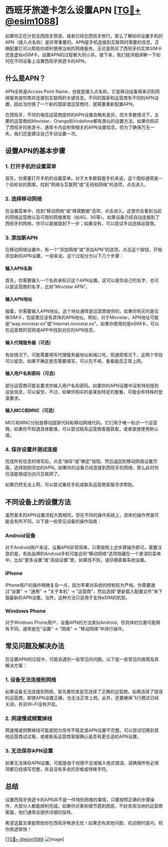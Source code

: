# 西班牙旅遊卡怎么设置APN [[TG💪+ @esim1088](https://t.me/s/esim1088)]

如果你正在计划去西班牙旅游，或者已经在西班牙旅行，那么了解如何设置手机的APN（接入点名称）是非常重要的。APN是手机连接到互联网时需要的信息，正确配置它可以帮助你顺利使用当地的网络服务。无论是购买了西班牙的实体SIM卡还是虚拟eSIM卡，设置APN的过程都大同小异。接下来，我们就详细讲解一下如何在不同设备上设置西班牙旅遊卡的APN。

## 什么是APN？

APN全称是Access Point Name，也就是接入点名称。它是移动设备用来识别网络服务提供商并连接到互联网的关键信息。不同的国家和运营商有不同的APN设置，因此当你换了一个新的国家或运营商时，就需要重新配置APN。

在西班牙，不同的电信运营商提供的APN设置会略有差异，但大多数情况下，主要的运营商如Movistar、Orange和Vodafone都有类似的设置方法。如果你购买了西班牙的旅游卡，通常卡内会附带相关的APN设置信息，但为了确保万无一失，我们还是建议自己手动设置一次。

## 设置APN的基本步骤

### 1. 打开手机的设置菜单

首先，你需要打开手机的设置菜单。对于大多数智能手机来说，这个图标通常是一个齿轮状的图案。找到“网络与互联网”或“无线和网络”的选项，点击进入。

### 2. 选择移动网络

在设置菜单中，找到“移动网络”或“蜂窝数据”选项，点击进入。这里你会看到当前的网络运营商以及可用的网络类型（如4G、3G等）。如果设备已经自动连接到了西班牙的网络，你可以直接跳到下一步；如果没有，可以尝试手动选择运营商。

### 3. 添加新APN

在移动网络设置中，有一个“添加网络”或“添加APN”的选项。点击这个按钮，开始添加新的APN设置。一般来说，这个过程分为以下几个步骤：

#### 输入APN名称
首先，你需要输入一个名称来标识这个APN设置。这可以是你自己的名字，也可以是运营商的名字，比如“Movistar APN”。

#### 输入APN地址
接着，你需要输入APN地址。这个地址通常是运营商提供的，如果你购买的是实体SIM卡，包装里应该有具体的APN地址。例如，对于Movistar，APN地址可能是“wap.movistar.es”或“internet.movistar.es”。如果你使用的是eSIM卡，可以在运营商的官网或APP中找到对应的APN信息。

#### 输入代理服务器（可选）
有些情况下，可能需要填写代理服务器地址和端口号。但通常情况下，这两个字段可以留空。如果不确定是否需要填写，可以先不填，看看能否正常上网。

#### 输入用户名和密码（可选）
部分运营商可能会要求你输入用户名和密码。如果你的APN设置中没有特别提到这些信息，可以留空。不过，如果你购买的是某些特定的套餐，可能会有特殊的登录要求。

#### 输入MCC和MNC（可选）
MCC和MNC分别是移动国家代码和移动网络代码。它们用于唯一标识一个运营商。如果你不知道具体数值，可以尝试联系运营商客服获取，或者直接使用默认值。

### 4. 保存设置并测试连接

完成所有信息的填写后，点击“保存”或“确定”按钮。然后返回到移动网络设置页面，选择刚刚添加的APN。如果你的设备已经连接到西班牙的网络，那么此时你应该能够成功访问互联网了。

如果仍然无法上网，可以尝试重启手机或联系运营商客服寻求帮助。

## 不同设备上的设置方法

虽然基本的APN设置流程大致相同，但在不同的操作系统上，具体的操作界面可能会有所不同。以下是一些常见设备的操作指南：

### Android设备

对于Android用户来说，设置APN非常简单。只需按照上述步骤操作即可。需要注意的是，有些品牌的Android手机可能会将“移动网络”选项隐藏在一个更深的菜单中，比如“更多设置”或“高级设置”里。如果找不到，请仔细查看系统设置。

### iPhone

iPhone用户的操作稍微复杂一点，因为苹果对系统的控制较为严格。你需要通过“设置” -> “通用” -> “关于本机” -> “运营商”，然后选择“更新载入配置文件”来下载最新的APN设置。当然，这种方法只适用于支持eSIM的机型。

### Windows Phone

对于Windows Phone用户，设置APN的方法类似Android，但具体的位置可能稍有不同。通常是在“设置” -> “网络” -> “移动网络”中进行操作。

## 常见问题及解决办法

在设置APN的过程中，可能会遇到一些常见的问题。以下是一些常见的故障及其解决方案：

### 1. 设备无法连接到网络

如果设备无法连接到网络，首先要检查是否选择了正确的运营商。如果选择了错误的运营商，即使APN设置正确，也无法正常上网。此外，还要确保飞行模式已经关闭，并且Wi-Fi没有开启。

### 2. 网速慢或频繁掉线

网速慢或频繁掉线可能是因为信号不稳定或APN设置不完整。可以尝试切换到其他运营商试试看，或者联系运营商客服确认是否有更合适的APN设置。

### 3. 无法保存APN设置

如果无法保存APN设置，可能是由于权限不足或输入格式错误。请确保所有必填项都已经填写完整，并且没有多余的空格或特殊字符。

## 总结

设置西班牙旅遊卡的APN并不是一件特别困难的事情，只要按照正确的步骤操作，大部分人都能顺利完成。如果你对某些细节感到困惑，不妨咨询当地的运营商客服，他们通常会提供详细的指导。

希望这篇文章能帮助你在西班牙畅游无忧！如果还有其他问题，欢迎随时提问。祝你旅途愉快！

[[TG💪+ @esim1088](https://t.me/s/esim1088) ![Image](https://i.postimg.cc/4NQfJmqS/Snipaste-2025-05-13-00-14-12.png)]